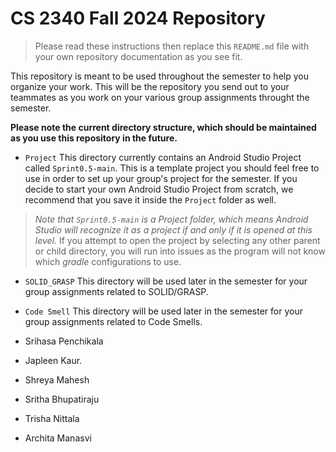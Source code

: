 # CS 2340 Fall 2024 Repository
> Please read these instructions then replace this `README.md` file with your own repository documentation as you see fit.

This repository is meant to be used throughout the semester to help you organize your work. This will be the repository you send out to your teammates as you work on your various group assignments throught the semester.

**Please note the current directory structure, which should be maintained as you use this repository in the future.**
- `Project` This directory currently contains an Android Studio Project called `Sprint0.5-main`. This is a template project you should feel free to use in order to set up your group's project for the semester. If you decide to start your own Android Studio Project from scratch, we recommend that you save it inside the `Project` folder as well.
> *Note that `Sprint0.5-main` is a Project folder, which means Android Studio will recognize it as a project if and only if it is opened at this level.* If you attempt to open the project by selecting any other parent or child directory, you will run into issues as the program will not know which *gradle* configurations to use.
- `SOLID_GRASP` This directory will be used later in the semester for your group assignments related to SOLID/GRASP.
- `Code Smell` This directory will be used later in the semester for your group assignments related to Code Smells.

- Srihasa Penchikala
- Japleen Kaur.
- Shreya Mahesh
- Sritha Bhupatiraju
- Trisha Nittala
- Archita Manasvi
